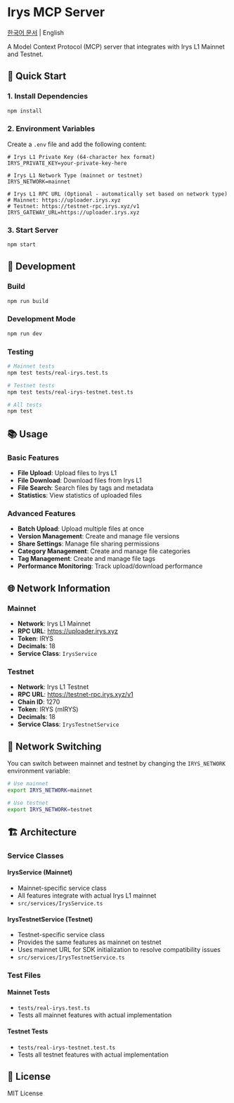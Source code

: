 # Irys MCP Server

[한국어 문서](README.ko.md) | English

A Model Context Protocol (MCP) server that integrates with Irys L1 Mainnet and Testnet.

## 🚀 Quick Start

### 1. Install Dependencies

```bash
npm install
```

### 2. Environment Variables

Create a `.env` file and add the following content:

```env
# Irys L1 Private Key (64-character hex format)
IRYS_PRIVATE_KEY=your-private-key-here

# Irys L1 Network Type (mainnet or testnet)
IRYS_NETWORK=mainnet

# Irys L1 RPC URL (Optional - automatically set based on network type)
# Mainnet: https://uploader.irys.xyz
# Testnet: https://testnet-rpc.irys.xyz/v1
IRYS_GATEWAY_URL=https://uploader.irys.xyz
```

### 3. Start Server

```bash
npm start
```

## 🔧 Development

### Build

```bash
npm run build
```

### Development Mode

```bash
npm run dev
```

### Testing

```bash
# Mainnet tests
npm test tests/real-irys.test.ts

# Testnet tests
npm test tests/real-irys-testnet.test.ts

# All tests
npm test
```

## 📚 Usage

### Basic Features

- **File Upload**: Upload files to Irys L1
- **File Download**: Download files from Irys L1
- **File Search**: Search files by tags and metadata
- **Statistics**: View statistics of uploaded files

### Advanced Features

- **Batch Upload**: Upload multiple files at once
- **Version Management**: Create and manage file versions
- **Share Settings**: Manage file sharing permissions
- **Category Management**: Create and manage file categories
- **Tag Management**: Create and manage file tags
- **Performance Monitoring**: Track upload/download performance

## 🌐 Network Information

### Mainnet
- **Network**: Irys L1 Mainnet
- **RPC URL**: https://uploader.irys.xyz
- **Token**: IRYS
- **Decimals**: 18
- **Service Class**: `IrysService`

### Testnet
- **Network**: Irys L1 Testnet
- **RPC URL**: https://testnet-rpc.irys.xyz/v1
- **Chain ID**: 1270
- **Token**: IRYS (mIRYS)
- **Decimals**: 18
- **Service Class**: `IrysTestnetService`

## 🔄 Network Switching

You can switch between mainnet and testnet by changing the `IRYS_NETWORK` environment variable:

```bash
# Use mainnet
export IRYS_NETWORK=mainnet

# Use testnet
export IRYS_NETWORK=testnet
```

## 🏗️ Architecture

### Service Classes

#### IrysService (Mainnet)
- Mainnet-specific service class
- All features integrate with actual Irys L1 mainnet
- `src/services/IrysService.ts`

#### IrysTestnetService (Testnet)
- Testnet-specific service class
- Provides the same features as mainnet on testnet
- Uses mainnet URL for SDK initialization to resolve compatibility issues
- `src/services/IrysTestnetService.ts`

### Test Files

#### Mainnet Tests
- `tests/real-irys.test.ts`
- Tests all mainnet features with actual implementation

#### Testnet Tests
- `tests/real-irys-testnet.test.ts`
- Tests all testnet features with actual implementation

## 📝 License

MIT License 